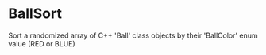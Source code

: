 BallSort
========

Sort a randomized array of C++ 'Ball' class objects by their 'BallColor' enum value (RED or BLUE)

